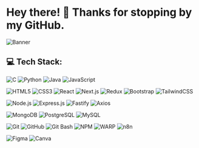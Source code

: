 # **Hey there! 👋 Thanks for stopping by my GitHub.**
![Banner](https://github.com/user-attachments/assets/62f8a0f8-6179-4d8f-94e3-ec40ed43407f)

## **💻 Tech Stack:** <br>

<!-- Programming Languages -->
![C](https://img.shields.io/badge/c-%2300599C.svg?style=plastic&logo=c&logoColor=white)
![Python](https://img.shields.io/badge/python-3670A0?style=plastic&logo=python&logoColor=ffdd54)
![Java](https://img.shields.io/badge/java-%23ED8B00.svg?style=plastic&logo=java&logoColor=white)
![JavaScript](https://img.shields.io/badge/javascript-%23F7DF1E.svg?style=plastic&logo=javascript&logoColor=black)

<!-- Frontend -->
![HTML5](https://img.shields.io/badge/html5-%23E34F26.svg?style=plastic&logo=html5&logoColor=white)
![CSS3](https://img.shields.io/badge/css3-%231572B6.svg?style=plastic&logo=css3&logoColor=white)
![React](https://img.shields.io/badge/react-%2320232a.svg?style=plastic&logo=react&logoColor=%2361DAFB)
![Next.js](https://img.shields.io/badge/next.js-%23000000.svg?style=plastic&logo=next.js&logoColor=white)
![Redux](https://img.shields.io/badge/redux-%23593D88.svg?style=plastic&logo=redux&logoColor=white)
![Bootstrap](https://img.shields.io/badge/bootstrap-%238511FA.svg?style=plastic&logo=bootstrap&logoColor=white)
![TailwindCSS](https://img.shields.io/badge/tailwindcss-%2338B2AC.svg?style=plastic&logo=tailwind-css&logoColor=white)

<!-- Backend -->
![Node.js](https://img.shields.io/badge/node.js-6DA55F?style=plastic&logo=node.js&logoColor=white)
![Express.js](https://img.shields.io/badge/express.js-%23404d59?style=plastic&logo=express&logoColor=%2361DAFB)
![Fastify](https://img.shields.io/badge/fastify-%2300C1D4?style=plastic&logo=fastify&logoColor=white)
![Axios](https://img.shields.io/badge/axios-%23FF4F4F?style=plastic&logo=axios&logoColor=white)

<!-- Databases -->
![MongoDB](https://img.shields.io/badge/mongodb-%234ea94b?style=plastic&logo=mongodb&logoColor=white)
![PostgreSQL](https://img.shields.io/badge/postgresql-%23336791?style=plastic&logo=postgresql&logoColor=white)
![MySQL](https://img.shields.io/badge/mysql-4479A1?style=plastic&logo=mysql&logoColor=white)

<!-- Tools & Utilities -->
![Git](https://img.shields.io/badge/git-%23F05033?style=plastic&logo=git&logoColor=white)
![GitHub](https://img.shields.io/badge/github-%23121011?style=plastic&logo=github&logoColor=white)
![Git Bash](https://img.shields.io/badge/gitbash-%23121011?style=plastic&logo=git&logoColor=white)
![NPM](https://img.shields.io/badge/npm-%23CB3837?style=plastic&logo=npm&logoColor=white)
![WARP](https://img.shields.io/badge/warp-%2300C1D4?style=plastic&logo=cloudflare&logoColor=white)
![n8n](https://img.shields.io/badge/n8n-%23FF3A5C?style=plastic&logo=n8n&logoColor=white)

<!-- Design -->
![Figma](https://img.shields.io/badge/figma-%23F24E1E?style=plastic&logo=figma&logoColor=white)
![Canva](https://img.shields.io/badge/canva-%2300C4CC?style=plastic&logo=canva&logoColor=white)
